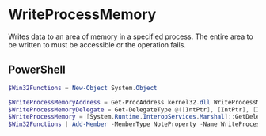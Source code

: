 # WriteProcessMemory

Writes data to an area of memory in a specified process. The entire area to be written to must be accessible or the operation fails.

## PowerShell

```powershell
$Win32Functions = New-Object System.Object

$WriteProcessMemoryAddress = Get-ProcAddress kernel32.dll WriteProcessMemory
$WriteProcessMemoryDelegate = Get-DelegateType @([IntPtr], [IntPtr], [IntPtr], [UIntPtr], [UIntPtr].MakeByRefType()) ([Bool])
$WriteProcessMemory = [System.Runtime.InteropServices.Marshal]::GetDelegateForFunctionPointer($WriteProcessMemoryAddress, $WriteProcessMemoryDelegate)
$Win32Functions | Add-Member -MemberType NoteProperty -Name WriteProcessMemory -Value $WriteProcessMemory
```